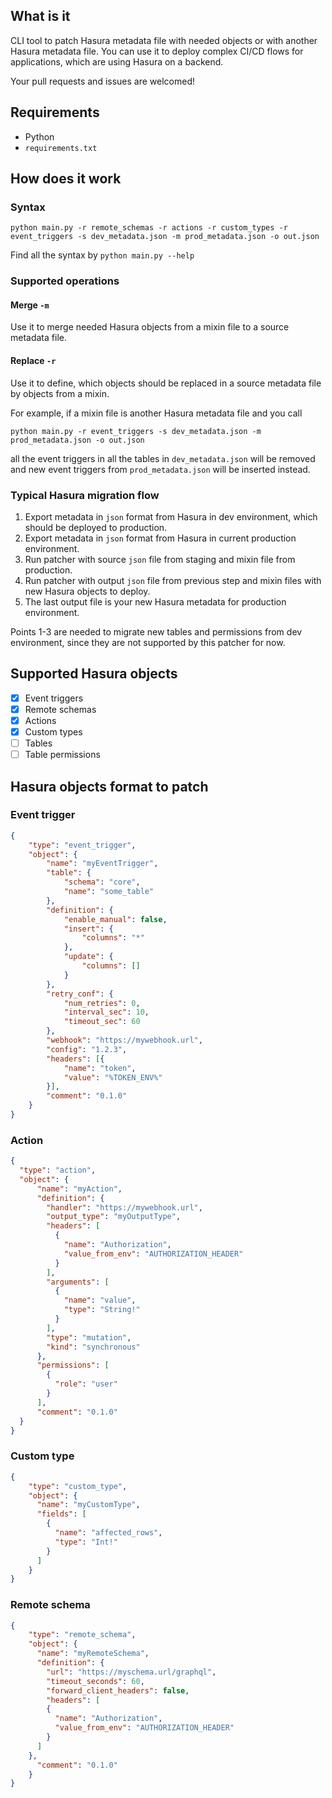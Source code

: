 ## What is it

CLI tool to patch Hasura metadata file with needed objects or with another Hasura metadata file. You can use it to deploy complex CI/CD flows for applications, which are using Hasura on a backend.

Your pull requests and issues are welcomed!

## Requirements

- Python
- `requirements.txt`

## How does it work

### Syntax 

```shell
python main.py -r remote_schemas -r actions -r custom_types -r event_triggers -s dev_metadata.json -m prod_metadata.json -o out.json
```
Find all the syntax by `python main.py --help`

### Supported operations

#### Merge `-m`
Use it to merge needed Hasura objects from a mixin file to a source metadata file.

#### Replace `-r`

Use it to define, which objects should be replaced in a source metadata file by objects from a mixin. 

For example, if a mixin file is another Hasura metadata file and you call

```shell
python main.py -r event_triggers -s dev_metadata.json -m prod_metadata.json -o out.json
```

all the event triggers in all the tables in `dev_metadata.json` will be removed and new event triggers from `prod_metadata.json` will be inserted instead.

### Typical Hasura migration flow

1. Export metadata in `json` format from Hasura in dev environment, which should be deployed to production.
2. Export metadata in `json` format from Hasura in current production environment.
3. Run patcher with source `json` file from staging and mixin file from production.
4. Run patcher with output `json` file from previous step and mixin files with new Hasura objects to deploy.
5. The last output file is your new Hasura metadata for production environment. 

Points 1-3 are needed to migrate new tables and permissions from dev environment, since they are not supported by this patcher for now.

## Supported Hasura objects

* [x] Event triggers
* [x] Remote schemas
* [x] Actions
* [x] Custom types
* [ ] Tables
* [ ] Table permissions

## Hasura objects format to patch

### Event trigger

```json
{
    "type": "event_trigger",
    "object": {
        "name": "myEventTrigger",
        "table": {
            "schema": "core",
            "name": "some_table"
        },
        "definition": {
            "enable_manual": false,
            "insert": {
                "columns": "*"
            },
            "update": {
                "columns": []
            }
        },
        "retry_conf": {
            "num_retries": 0,
            "interval_sec": 10,
            "timeout_sec": 60
        },
        "webhook": "https://mywebhook.url",
        "config": "1.2.3",
        "headers": [{
            "name": "token",
            "value": "%TOKEN_ENV%"
        }],
        "comment": "0.1.0"
    }
}
```

### Action

```json
{
  "type": "action",
  "object": {
      "name": "myAction",
      "definition": {
        "handler": "https://mywebhook.url",
        "output_type": "myOutputType",
        "headers": [
          {
            "name": "Authorization",
            "value_from_env": "AUTHORIZATION_HEADER"
          }
        ],
        "arguments": [
          {
            "name": "value",
            "type": "String!"
          }
        ],
        "type": "mutation",
        "kind": "synchronous"
      },
      "permissions": [
        {
          "role": "user"
        }
      ],
      "comment": "0.1.0"
  }
}
```

### Custom type

```json
{
    "type": "custom_type",
    "object": {
      "name": "myCustomType",
      "fields": [
        {
          "name": "affected_rows",
          "type": "Int!"
        }
      ]
    }
}
```

### Remote schema

```json
{
    "type": "remote_schema",
    "object": {
      "name": "myRemoteSchema",
      "definition": {
        "url": "https://myschema.url/graphql",
        "timeout_seconds": 60,
        "forward_client_headers": false,
        "headers": [
        {
          "name": "Authorization",
          "value_from_env": "AUTHORIZATION_HEADER"
        }
      ]
    },
      "comment": "0.1.0"
    }
}
```
